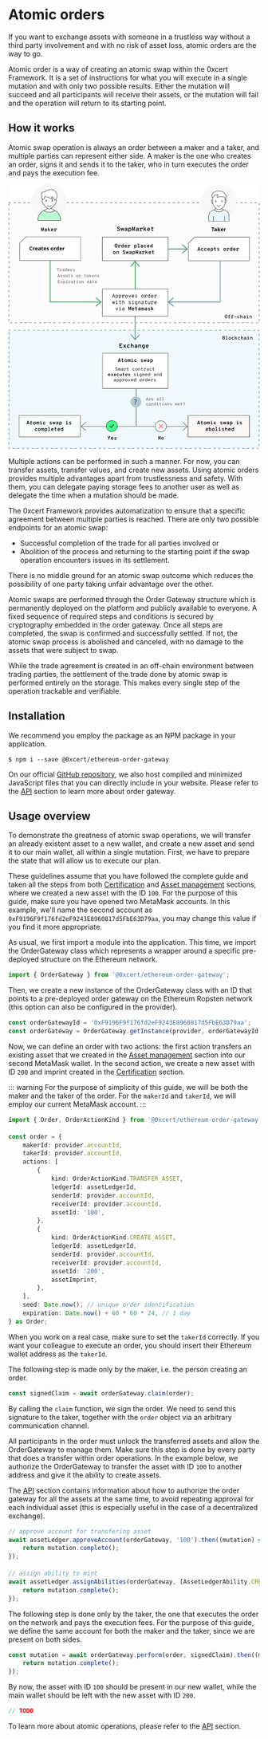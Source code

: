 # Atomic orders

If you want to exchange assets with someone in a trustless way without a third party involvement and with no risk of asset loss, atomic orders are the way to go.

Atomic order is a way of creating an atomic swap within the 0xcert Framework. It is a set of instructions for what you will execute in a single mutation and with only two possible results. Either the mutation will succeed and all participants will receive their assets, or the mutation will fail and the operation will return to its starting point.

## How it works

Atomic swap operation is always an order between a maker and a taker, and multiple parties can represent either side. A maker is the one who creates an order, signs it and sends it to the taker, who in turn executes the order and pays the execution fee.

![Atomic swap](../assets/atomic-swap.svg)

Multiple actions can be performed in such a manner. For now, you can transfer assets, transfer values, and create new assets. Using atomic orders provides multiple advantages apart from trustlessness and safety. With them, you can delegate paying storage fees to another user as well as delegate the time when a mutation should be made.

The 0xcert Framework provides automatization to ensure that a specific agreement between multiple parties is reached. There are only two possible endpoints for an atomic swap:

* Successful completion of the trade for all parties involved or
* Abolition of the process and returning to the starting point if the swap operation encounters issues in its settlement.

There is no middle ground for an atomic swap outcome which reduces the possibility of one party taking unfair advantage over the other.

Atomic swaps are performed through the Order Gateway structure which is permanently deployed on the platform and publicly available to everyone. A fixed sequence of required steps and conditions is secured by cryptography embedded in the order gateway. Once all steps are completed, the swap is confirmed and successfully settled. If not, the atomic swap process is abolished and canceled, with no damage to the assets that were subject to swap.

While the trade agreement is created in an off-chain environment between trading parties, the settlement of the trade done by atomic swap is performed entirely on the storage. This makes every single step of the operation trackable and verifiable.

## Installation

We recommend you employ the package as an NPM package in your application.

```shell
$ npm i --save @0xcert/ethereum-order-gateway
```

On our official [GitHub repository](https://github.com/0xcert/framework), we also host compiled and minimized JavaScript files that you can directly include in your website. Please refer to the [API](https://docs.0xcert.org/api/core.html) section to learn more about order gateway.

## Usage overview

To demonstrate the greatness of atomic swap operations, we will transfer an already existent asset to a new wallet, and create a new asset and send it to our main wallet, all within a single mutation. First, we have to prepare the state that will allow us to execute our plan.

These guidelines assume that you have followed the complete guide and taken all the steps from both [Certification](https://docs.0xcert.org/guide/certification.html) and [Asset management](https://docs.0xcert.org/guide/asset-management.html) sections, where we created a new asset with the ID `100`. For the purpose of this guide, make sure you have opened two MetaMask accounts. In this example, we'll name the second account as `0xF9196F9f176fd2eF9243E8960817d5FbE63D79aa`, you may change this value if you find it more appropriate.

As usual, we first import a module into the application. This time, we import the OrderGateway class which represents a wrapper around a specific pre-deployed structure on the Ethereum network.

```ts
import { OrderGateway } from '@0xcert/ethereum-order-gateway';
```

Then, we create a new instance of the OrderGateway class with an ID that points to a pre-deployed order gateway on the Ethereum Ropsten network (this option can also be configured in the provider).

```ts
const orderGatewayId = '0xF9196F9f176fd2eF9243E8960817d5FbE63D79aa';
const orderGateway = OrderGateway.getInstance(provider, orderGatewayId);
```

Now, we can define an order with two actions: the first action transfers an existing asset that we created in the [Asset management](https://docs.0xcert.org/guide/asset-management.html) section into our second MetaMask wallet. In the second action, we create a new asset with ID `200` and imprint created in the [Certification](https://docs.0xcert.org/guide/certification.html) section.

::: warning
For the purpose of simplicity of this guide, we will be both the maker and the taker of the order. For the `makerId` and `takerId`, we will employ our current MetaMask account.
:::

```ts
import { Order, OrderActionKind } from '@0xcert/ethereum-order-gateway';

const order = {
    makerId: provider.accountId,
    takerId: provider.accountId,
    actions: [
        {
            kind: OrderActionKind.TRANSFER_ASSET,
            ledgerId: assetLedgerId,
            senderId: provider.accountId,
            receiverId: provider.accountId,
            assetId: '100',
        },
        {
            kind: OrderActionKind.CREATE_ASSET,
            ledgerId: assetLedgerId,
            senderId: provider.accountId,
            receiverId: provider.accountId,
            assetId: '200',
            assetImprint,
        },
    ],
    seed: Date.now(), // unique order identification
    expiration: Date.now() + 60 * 60 * 24, // 1 day
} as Order;
```

When you work on a real case, make sure to set the `takerId` correctly. If you want your colleague to execute an order, you should insert their Ethereum wallet address as the `takerId`.

The following step is made only by the maker, i.e. the person creating an order.

```ts
const signedClaim = await orderGateway.claim(order);
```

By calling the `claim` function, we sign the order. We need to send this signature to the taker, together with the `order` object via an arbitrary communication channel.

All participants in the order must unlock the transferred assets and allow the OrderGateway to manage them. Make sure this step is done by every party that does a transfer within order operations. In the example below, we authorize the OrderGateway to transfer the asset with ID `100` to another address and give it the ability to create assets.

The [API](https://docs.0xcert.org/api/core.html#asset-proof) section contains information about how to authorize the order gateway for all the assets at the same time, to avoid repeating approval for each individual asset (this is especially useful in the case of a decentralized exchange).

```ts
// approve account for transfering asset
await assetLedger.approveAccount(orderGateway, '100').then((mutation) => {
    return mutation.complete();
});

// assign ability to mint
await assetLedger.assignAbilities(orderGateway, [AssetLedgerAbility.CREATE_ASSET]).then((mutation) => {
    return mutation.complete();
});
```

The following step is done only by the taker, the one that executes the order on the network and pays the execution fees. For the purpose of this guide, we define the same account for both the maker and the taker, since we are present on both sides.

```ts
const mutation = await orderGateway.perform(order, signedClaim).then((mutation) => {
    return mutation.complete();
});
```

By now, the asset with ID `100` should be present in our new wallet, while the main wallet should be left with the new asset with ID `200`.

```ts
// TODO
```

To learn more about atomic operations, please refer to the [API](https://docs.0xcert.org/api/core.html#asset-proof) section.
